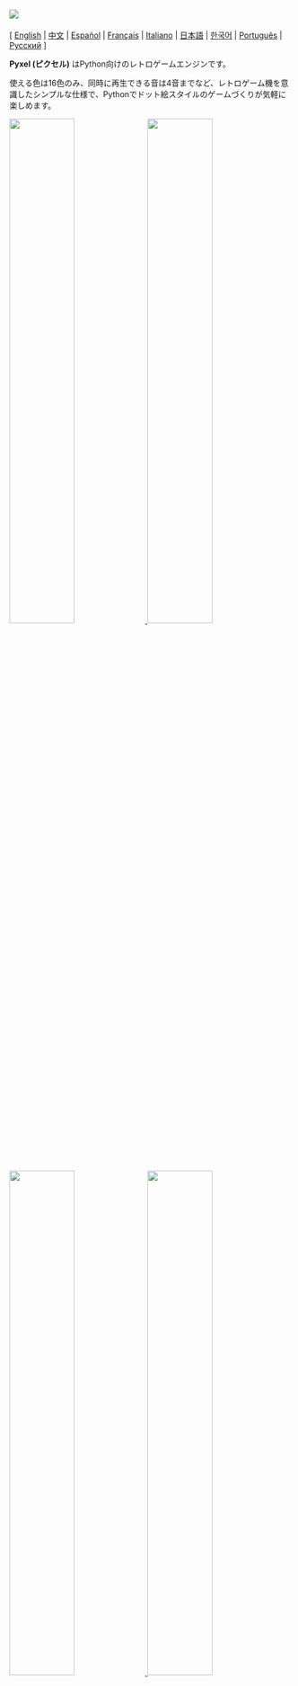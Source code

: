 # <img src="images/pyxel_logo_152x64.png">

[ [English](README.md) | [中文](README.cn.md) | [Español](README.es.md) | [Français](README.fr.md) | [Italiano](README.it.md) | [日本語](README.ja.md) | [한국어](README.ko.md) | [Português](README.pt.md) | [Русский](README.ru.md) ]

**Pyxel (ピクセル)** はPython向けのレトロゲームエンジンです。

使える色は16色のみ、同時に再生できる音は4音までなど、レトロゲーム機を意識したシンプルな仕様で、Pythonでドット絵スタイルのゲームづくりが気軽に楽しめます。

<a href="pyxel/examples/01_hello_pyxel.py" target="_blank">
<img src="pyxel/examples/screenshots/01_hello_pyxel.gif" width="48%">
</a>

<a href="pyxel/examples/02_jump_game.py" target="_blank">
<img src="pyxel/examples/screenshots/02_jump_game.gif" width="48%">
</a>

<a href="pyxel/examples/03_draw_api.py" target="_blank">
<img src="pyxel/examples/screenshots/03_draw_api.gif" width="48%">
</a>

<a href="pyxel/examples/04_sound_api.py" target="_blank">
<img src="pyxel/examples/screenshots/04_sound_api.gif" width="48%">
</a>

<a href="pyxel/editor/screenshots/image_tilemap_editor.gif" target="_blank">
<img src="pyxel/editor/screenshots/image_tilemap_editor.gif" width="48%">
</a>

<a href="pyxel/editor/screenshots/sound_music_editor.gif" target="_blank">
<img src="pyxel/editor/screenshots/sound_music_editor.gif" width="48%">
</a>

Pyxelのゲーム機の仕様やAPIは、
[PICO-8](https://www.lexaloffle.com/pico-8.php)や[TIC-80](https://tic.computer/)のデザインを参考にしています。

Pyxelはオープンソースで、無料で自由に使えます。Pyxelでレトロゲームづくりを始めましょう！

## 仕様

- Windows、Mac、Linux対応
- Python3によるコード記述
- 16色固定パレット
- 256x256サイズ、3画像バンク
- 256x256サイズ、8タイルマップ
- 4音同時再生、定義可能な64サウンド
- 任意のサウンドを組み合わせ可能な8ミュージック
- キーボード、マウス、ゲームパッド
- 画像・サウンド編集ツール

### カラーパレット

<img src="pyxel/examples/screenshots/05_color_palette.png">
<br><br>
<img src="images/pyxel_palette.png">

## インストール方法

### Windows

最初に[Python3](https://www.python.org/) (バージョン3.6.8以上) をインストールします。

公式のPythonインストーラーを使用する場合は、次のボタンをチェックして、**Pythonをパスに追加**してください。

<img src="images/python_installer.png">

続いて、コマンドプロンプトから、以下の`pip`コマンドでPyxelをインストールします。

```sh
pip install -U pyxel
```

### Mac

最初に、[Homebrew](https://brew.sh/)を導入した環境で、以下のコマンドで[Python3](https://www.python.org/) (バージョン3.6.8以上) と必要なパッケージをインストールします。

```sh
brew install python3 gcc sdl2 sdl2_image gifsicle
```

Python3は他の方法でインストールしても問題ありませんが、他のライブラリのインストールは必須なので注意してください。

続いて、**ターミナルを再起動**した後に、`pip3`コマンドでPyxelをインストールします。

```sh
pip3 install -U pyxel
```

### Linux

各ディストリビューションに適した方法で[Python3](https://www.python.org/) (バージョン3.6.8以上) と必要なパッケージをインストールしてください。

**Ubuntu:**

```sh
sudo apt install python3 python3-pip libsdl2-dev libsdl2-image-dev gifsicle
sudo -H pip3 install -U pyxel
```

### その他の環境

上記以外の環境 (32bit版LinuxやRaspberry PI等) にPyxelをインストールするには、次の手順でビルドを行なってください。

#### 必要となるツールやパッケージをインストールする

- C++のビルド環境 (gcc、makeコマンドを含む)
- libsdl2-dev、libsdl2-image-dev
- [Python3](https://www.python.org/) (バージョン3.6.8以上)、pipコマンド

#### 任意のフォルダで以下のコマンドを実行する

```sh
git clone https://github.com/kitao/pyxel.git
cd pyxel
make -C pyxel/core clean all
pip3 install .
```

### サンプルのインストール

Pyxelインストール後に、以下のコマンドでカレントディレクトリにPyxelのサンプルコード一式をコピーできます。

```sh
install_pyxel_examples
```

コピーされるサンプルは以下の通りです。

- [01_hello_pyxel.py](pyxel/examples/01_hello_pyxel.py) - シンプルなアプリケーション
- [02_jump_game.py](pyxel/examples/02_jump_game.py) - Pyxelリソースファイルを使ったジャンプゲーム
- [03_draw_api.py](pyxel/examples/03_draw_api.py) - 描画APIのデモ
- [04_sound_api.py](pyxel/examples/04_sound_api.py) - サウンドAPIのデモ
- [05_color_palette.py](pyxel/examples/05_color_palette.py) - カラーパレット一覧
- [06_click_game.py](pyxel/examples/06_click_game.py) - マウスクリックゲーム
- [07_snake.py](pyxel/examples/07_snake.py) - BGM付きスネークゲーム
- [08_triangle_api.py](pyxel/examples/08_triangle_api.py) - 三角形描画APIのデモ
- [09_shooter.py](pyxel/examples/09_shooter.py) - 画面遷移のあるシューティングゲーム

サンプルは通常のPythonコードと同様に実行できます。

**Windows:**

```sh
cd pyxel_examples
python 01_hello_pyxel.py
```

**Mac / Linux:**

```sh
cd pyxel_examples
python3 01_hello_pyxel.py
```

## 使い方

### アプリケーションの作成方法

Pythonコード内でPyxelモジュールをインポートして、`init`関数でウィンドウサイズを指定した後に、`run`関数でPyxelアプリケーションを開始します。

```python
import pyxel

pyxel.init(160, 120)

def update():
    if pyxel.btnp(pyxel.KEY_Q):
        pyxel.quit()

def draw():
    pyxel.cls(0)
    pyxel.rect(10, 10, 20, 20, 11)

pyxel.run(update, draw)
```

`run`関数の引数にはフレーム更新処理を行う`update`関数と、描画処理を行う`draw`関数を指定します。

実際のアプリケーションでは、以下のようにクラスでPyxelの処理をラップするのがおすすめです。

```python
import pyxel

class App:
    def __init__(self):
        pyxel.init(160, 120)
        self.x = 0
        pyxel.run(self.update, self.draw)

    def update(self):
        self.x = (self.x + 1) % pyxel.width

    def draw(self):
        pyxel.cls(0)
        pyxel.rect(self.x, 0, 8, 8, 9)

App()
```

また、シンプルなグラフィックスやアニメーションを作成する場合は、`show`関数や`flip`関数を使った簡易的な記述も可能です。

`show`関数は画面を表示して、`ESC`キーが押されるまで待機します。

```python
import pyxel

pyxel.init(120, 120)
pyxel.cls(1)
pyxel.circb(60, 60, 40, 7)
pyxel.show()
```

`flip`関数は画面を一度更新します。

```python
import pyxel

pyxel.init(120, 80)

while True:
    pyxel.cls(3)
    pyxel.rectb(pyxel.frame_count % 160 - 40, 20, 40, 40, 7)
    pyxel.flip()
```


### 特殊操作

Pyxelアプリケーション実行中に、以下の特殊操作を行うことができます。

- `Esc`<br>
アプリケーションを終了する
- `Alt(Option)+1`<br>
スクリーンショットをデスクトップに保存する
- `Alt(Option)+2`<br>
画面キャプチャ動画の録画開始時刻をリセットする
- `Alt(Option)+3`<br>
画面キャプチャ動画 (gif) をデスクトップに保存する (最大30秒)
- `Alt(Option)+0`<br>
パフォーマンスモニタ (fps、update時間、draw時間) の表示を切り替える
- `Alt(Option)+Enter`<br>
フルスクリーン表示を切り替える

### リソースの作成方法

付属するPyxel EditorでPyxelアプリケーションで使用する画像やサウンドを作成することができます。

Pyxel Editorは以下のコマンドで起動します。

```sh
pyxeleditor [Pyxelリソースファイル]
```

指定したPyxelリソースファイル (.pyxres) が存在する場合は読み込み、存在しない場合は指定した名前で新規にファイルを作成します。リソースファイルを省略した場合は`my_resource.pyxres`がファイル名になります。

Pyxel Editorの起動後に、別のリソースファイルをドラッグ＆ドロップすることでファイルを切り替えることができます。また、``Ctrl``(``Cmd``)キーを押しながらリソースファイルをドラッグ＆ドロップすると、現在編集中のリソースタイプ(イメージ/タイルマップ/サウンド/ミュージック)のみが読み込まれます。この操作により、複数のリソースファイルを1つにまとめることができます。

作成したリソースファイルはPyxelアプリケーションから`load`関数で読み込めます。

Pyxel Editorには次の編集モードがあります。

**イメージエディタ:**

イメージバンクの画像を編集する画面です。

<img src="pyxel/editor/screenshots/image_editor.gif">

イメージエディタ画面にpngファイルをドラッグ＆ドロップすると、画像を選択中のイメージバンクに読み込むことができます。

**タイルマップエディタ:**

イメージバンクの画像をタイル状に並べたタイルマップを編集する画面です。

<img src="pyxel/editor/screenshots/tilemap_editor.gif">

**サウンドエディタ:**

サウンドを編集する画面です。

<img src="pyxel/editor/screenshots/sound_editor.gif">

**ミュージックエディタ:**

サウンドを再生順に並べたミュージックを編集する画面です。

<img src="pyxel/editor/screenshots/music_editor.gif">

### その他のリソース作成方法

Pyxel用の画像やタイルマップは以下の方法で作成することもできます。

- `Image.set`や`Tilemap.set`関数で文字列のリストから作成する
- `Image.load`関数でPyxel向け配色のpngファイルを読み込む

Pyxel用のサウンドやミュージックは以下の方法で作成することもできます。

- `Sound.set`や`Music.set`関数で文字列から作成する

各関数の使い方はAPIリファレンスを参照してください。

### 単体実行ファイルの作成方法

付属するPyxel Packagerを使用することで、Pythonがインストールされていない環境でも動作する、単体実行ファイルを作成することができます。

単体実行ファイルを作成するには、[PyInstaller](https://www.pyinstaller.org/)がインストール済みの環境で、次のように`pyxelpackager`コマンドでアプリケーションの起動に使用するPythonファイルを指定します。

```sh
pyxelpackager python_file
```

処理に成功すると、distフォルダに単体実行可能なファイルが作成されます。

.pyxresファイルや.pngファイル等のリソースも同梱する必要がある場合は、`assets`フォルダ以下に置くと取り込まれます。

``-i icon_file``オプションでアイコンファイルを設定することも可能です。

## APIリファレンス

### システム

- `width`, `height`<br>
画面の幅と高さ

- `frame_count`<br>
経過フレーム数

- `init(width, height, [caption], [scale], [palette], [fps], [quit_key], [fullscreen])`<br>
Pyxelアプリを画面サイズ (`width`, `height`) で初期化する。画面の最大の幅と高さは255<br>
また、`caption`でウィンドウタイトル、`scale`で表示倍率、`palette`でパレット色、`fps`で動作フレームレート、`quit_key`でアプリケーション終了キー、`fullscreen`でフルスクリーンでの起動を指定できる。`palette`は24ビットカラーの16要素のリストで指定する<br>
例：`pyxel.init(160, 120, caption="Pyxel with PICO-8 palette", palette=[0x000000, 0x1D2B53, 0x7E2553, 0x008751, 0xAB5236, 0x5F574F, 0xC2C3C7, 0xFFF1E8, 0xFF004D, 0xFFA300, 0xFFEC27, 0x00E436, 0x29ADFF, 0x83769C, 0xFF77A8, 0xFFCCAA], quit_key=pyxel.KEY_NONE, fullscreen=True)`

- `run(update, draw)`<br>
Pyxelアプリを開始し、フレーム更新時に`update`関数、描画時に`draw`関数を呼ぶ

- `run_with_profiler(update, draw)`<br>
プロファイラ付きでPyxelアプリを開始し、フレーム更新時に`update`関数、描画時に`draw`関数を呼ぶ。アプリ終了時に各関数の処理時間を出力する

- `quit()`<br>
現在フレーム終了時にPyxelアプリを終了する

- `flip()`<br>
強制的に画面を描画する (通常のアプリケーションでは使用しない)

- `show()`<br>
画面を描画して待ち続ける (通常のアプリケーションでは使用しない)

### リソース

- `save(filename)`<br>
実行スクリプトのディレクトリにリソースファイル (.pyxres) を保存する

- `load(filename, [image], [tilemap], [sound], [music])`<br>
実行スクリプトのディレクトリからリソースファイル (.pyxres) を読み込む。リソースタイプ(イメージ/タイルマップ/サウンド/ミュージック)に``False``を指定すると、そのリソースは読み込まれない

### 入力
- `mouse_x`, `mouse_y`<br>
現在のマウスカーソル座標

- `mouse_wheel`<br>
現在のマウスホイールの値

- `btn(key)`<br>
`key`が押されていたら`True`、押されていなければ`False`を返す ([キー定義一覧](pyxel/__init__.py))

- `btnp(key, [hold], [period])`<br>
そのフレームに`key`が押されたら`True`、押されなければ`False`を返す。`hold`と`period`を指定すると、`hold`フレーム以上ボタンを押し続けた際に`period`フレーム間隔で`True`が返る

- `btnr(key)`<br>
そのフレームに`key`が離されたら`True`、離されなければ`False`を返す

- `mouse(visible)`<br>
`visible`が`True`ならマウスカーソルを表示し、`False`なら非表示にする。マウスカーソルが非表示でも座標は更新される

### グラフィックス

- `image(img, [system])`<br>
イメージバンク`img`(0-2) を操作する (イメージクラスを参照のこと)。`system`に`True`を指定すると、システム用のイメージバンクにアクセスできる。3がフォント、リソースエディタ用。4が表示スクリーン用<br>
例：`pyxel.image(0).load(0, 0, "title.png")`

- `tilemap(tm)`<br>
タイルマップ`tm`(0-7)を操作する (タイルマップクラスを参照のこと)

- `clip(x, y, w, h)`<br>
画面の描画領域を (`x`, `y`) から幅`w`、高さ`h`に設定する。`clip()`で描画領域を全画面にリセットする

- `pal(col1, col2)`<br>
描画時に色`col1`を`col2`に置き換える。`pal()`で初期状態にリセットする

- `cls(col)`<br>
画面を色`col`でクリアする

- `pget(x, y)`<br>
(`x`, `y`) のピクセルの色を取得する

- `pset(x, y, col)`<br>
(`x`, `y`) に色`col`のピクセルを描画する

- `line(x1, y1, x2, y2, col)`<br>
色`col`の直線を (`x1`, `y1`)-(`x2`, `y2`) に描画する

- `rect(x, y, w, h, col)`<br>
幅`w`、高さ`h`、色`col`の矩形を (`x`, `y`) に描画する

- `rectb(x, y, w, h, col)`<br>
幅`w`、高さ`h`、色`col`の矩形の輪郭線を (`x`, `y`) に描画する

- `circ(x, y, r, col)`<br>
半径`r`、色`col`の円を (`x`, `y`) に描画する

- `circb(x, y, r, col)`<br>
半径`r`、色`col`の円の輪郭線を (`x`, `y`) に描画する

- `tri(x1, y1, x2, y2, x3, y3, col)`<br>
頂点が (`x1`, `y1`)、(`x2`, `y2`)、(`x3`, `y3`)、色`col`の三角形を描画する

- `trib(x1, y1, x2, y2, x3, y3, col)`<br>
頂点が (`x1`, `y1`)、(`x2`, `y2`)、(`x3`, `y3`)、色`col`の三角形の輪郭線を描画する

- `blt(x, y, img, u, v, w, h, [colkey])`<br>
イメージバンク`img`(0-2) の (`u`, `v`) からサイズ (`w`, `h`) の領域を (`x`, `y`) にコピーする。`w`、`h`それぞれに負の値を設定すると水平、垂直方向に反転する。`colkey`に色を指定すると透明色として扱われる

<img src="images/image_bank_mechanism.png">

- `bltm(x, y, tm, u, v, w, h, [colkey])`<br>
タイルマップ`tm`(0-7) を (`u`, `v`) からサイズ (`w`, `h`) のタイル情報に従って (`x`, `y`) に描画する。`colkey`に色を指定すると透明色として扱われる。タイルマップは1タイルが8x8のサイズで描画され、タイル番号が0ならイメージバンクの (0, 0)-(7, 7) の領域、1なら (8, 0)-(15, 0) の領域を表す

<img src="images/tilemap_mechanism.png">

- `text(x, y, s, col)`<br>
色`col`の文字列`s`を (`x`, `y`) に描画する

### オーディオ

- `sound(snd, [system])`<br>
サウンド`snd`(0-63) を操作する (サウンドクラスを参照のこと)。`system`に`True`を指定すると、システム用のサウンド64にアクセスできる<br>
例：`pyxel.sound(0).speed = 60`

- `music(msc)`<br>
ミュージック`msc`(0-7) を操作する (ミュージッククラスを参照のこと)

- `play_pos(ch)`<br>
チャンネル`ch`(0-3) のサウンド再生位置を取得する。100と1000の位はサウンド番号、1と10の位はノート番号。再生停止時は`-1`を返す

- `play(ch, snd, loop=False)`<br>
チャンネル`ch`(0-3) でサウンド`snd`(0-63) を再生する。`snd`がリストの場合順に再生する

- `playm(msc, loop=False)`<br>
ミュージック`msc`(0-7) を再生する

- `stop([ch])`<br>
全チャンネルのサウンドの再生を停止する。`ch`(0-3) を指定すると該当チャンネルのみを停止する

### イメージクラス

- `width`, `height`<br>
イメージの幅と高さ

- `data`<br>
イメージのデータ (256x256の二次元リスト)

- `get(x, y)`<br>
イメージの (`x`,`y`) のデータを取得する

- `set(x, y, data)`<br>
(`x`, `y`) に値または文字列のリストでイメージのデータを設定する<br>
例：`pyxel.image(0).set(10, 10, ["1234", "5678", "9abc", "defg"])`

- `load(x, y, filename)`<br>
(`x`, `y`) に実行スクリプトのディレクトリからpngファイルを読み込む

- `copy(x, y, img, u, v, w, h)`<br>
イメージバンク`img`(0-2) の (`u`, `v`) からサイズ (`w`, `h`) の領域を (`x`, `y`) にコピーする

### タイルマップクラス

- `width`, `height`<br>
タイルマップの幅と高さ

- `data`<br>
タイルマップのデータ (256x256の二次元リスト)

- `refimg`<br>
タイルマップが参照するイメージバンク

- `get(x, y)`<br>
タイルマップの (`x`,`y`) のデータを取得する

- `set(x, y, data)`<br>
(`x`, `y`) に値または文字列のリストでタイルマップのデータを設定する。<br>
e.g. `pyxel.tilemap(0).set(0, 0, ["000102", "202122", "a0a1a2", "b0b1b2"])`

- `copy(x, y, tm, u, v, w, h)`<br>
タイルマップ`tm`(0-7) の (`u`, `v`) からサイズ (`w`, `h`) の領域を (`x`, `y`) にコピーする

### サウンドクラス

- `note`<br>
音程 (0-127) のリスト (33 = 'A2' = 440Hz)

- `tone`<br>
音色 (0:Triangle / 1:Square / 2:Pulse / 3:Noise) のリスト

- `volume`<br>
音量 (0-7) のリスト

- `effect`<br>
エフェクト (0:None / 1:Slide / 2:Vibrato / 3:FadeOut) のリスト

- `speed`<br>
1音の長さ (120 = 1音1秒)

- `set(note, tone, volume, effect, speed)`<br>
文字列で音程、音色、音量、エフェクトを設定する。音色、音量、エフェクトの長さが音程より短い場合は、先頭から繰り返される

- `set_note(note)`<br>
'CDEFGAB'+'#-'+'0123'または'R'の文字列で音程を設定する。大文字と小文字を区別せず、空白は無視される<br>
例：`pyxel.sound(0).set_note("G2B-2D3R RF3F3F3")`

- `set_tone(tone)`<br>
'TSPN'の文字列で音色を設定する。大文字と小文字を区別せず、空白は無視される<br>
例：`pyxel.sound(0).set_tone("TTSS PPPN")`

- `set_volume(volume)`<br>
'01234567'の文字列で音量を設定する。大文字と小文字を区別せず、空白は無視される<br>
例：`pyxel.sound(0).set_volume("7777 7531")`

- `set_effect(effect)`<br>
'NSVF'の文字列でエフェクトを設定する。大文字と小文字を区別せず、空白は無視される<br>
例：`pyxel.sound(0).set_effect("NFNF NVVS")`

### ミュージッククラス

- `ch0`<br>
チャンネル0で再生するサウンド (0-63) のリスト。空リストを指定すると再生にそのチャンネルを使用しない

- `ch1`<br>
チャンネル1で再生するサウンド (0-63) のリスト。空リストを指定すると再生にそのチャンネルを使用しない

- `ch2`<br>
チャンネル2で再生するサウンド (0-63) のリスト。空リストを指定すると再生にそのチャンネルを使用しない

- `ch3`<br>
チャンネル3で再生するサウンド (0-63) のリスト。空リストを指定すると再生にそのチャンネルを使用しない

- `set(ch0, ch1, ch2, ch3)`<br>
全チャンネルのサウンド (0-63) のリストを設定する。空リストを指定すると再生にそのチャンネルを使用しない<br>
例：`pyxel.music(0).set([0, 1], [2, 3], [4], [])`

- `set_ch0(data)`<br>
チャンネル0のサウンド (0-63) のリストを設定する

- `set_ch1(data)`<br>
チャンネル1のサウンド (0-63) のリストを設定する

- `set_ch2(data)`<br>
チャンネル2のサウンド (0-63) のリストを設定する

- `set_ch3(data)`<br>
チャンネル3のサウンド (0-63) のリストを設定する

## コントリビューション方法

### 問題の報告

不具合の報告や機能の要望は[Issue Tracker](https://github.com/kitao/pyxel/issues)で受け付けています。
新しいレポートを作成する前に、同じ内容のものがないか確認をお願いします。

新しいレポートを作成する際は、[こちらのリンク](https://github.com/kitao/pyxel/issues/new/choose)から内容に適したテンプレートを選択してください。

### 動作確認

動作確認を行い、[Issue Tracker](https://github.com/kitao/pyxel/issues)で不具合の報告や改善の提案をしてくれる方は大歓迎です！

### プルリクエスト

パッチや修正はプルリクエスト(PR)として受け付けています。提出の前に問題がすでに解決済みでないか[Issue Tracker](https://github.com/kitao/pyxel/issues)で確認をお願いします。

提出されたプルリクエストは[MITライセンス](LICENSE)で公開することに同意したものを見なされます。

## その他の情報

- [Wiki](https://github.com/kitao/pyxel/wiki)
- [Subreddit](https://www.reddit.com/r/pyxel/)
- [Discord server (English)](https://discord.gg/FC7kUZJ)
- [Discord server (Japanese - 日本語版)](https://discord.gg/qHA5BCS)

## ライセンス

Pyxelは[MITライセンス](http://en.wikipedia.org/wiki/MIT_License)です。ソースコードやライセンス表示用のファイル等で、[著作権とライセンス全文](LICENSE)の表示を行えば、自由に販売や配布をすることができます。

Pyxelは以下のソフトウェアを使用しています。

- [SDL2](https://www.libsdl.org/)
- [miniz-cpp](https://github.com/tfussell/miniz-cpp)
- [Gifsicle](https://www.lcdf.org/gifsicle/)
